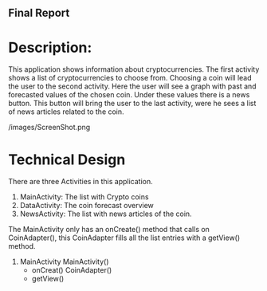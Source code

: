 ## Final Report

# Description:

This application shows information about cryptocurrencies. The first activity
shows a list of cryptocurrencies to choose from. Choosing a coin will lead
the user to the second activity. Here the user will see a graph with past and
forecasted values of the chosen coin. Under these values there is a news button.
This button will bring the user to the last activity, were he sees a list of
news articles related to the coin.

/images/ScreenShot.png

# Technical Design

There are three Activities in this application.
1. MainActivity: The list with Crypto coins
2. DataActivity: The coin forecast overview
3. NewsActivity: The list with news articles of the coin.

The MainActivity only has an onCreate() method that calls on CoinAdapter(),
this CoinAdapter fills all the list entries with a getView() method.

1. MainActivity
    MainActivity()
    - onCreat()
    CoinAdapter()
    - getView()
